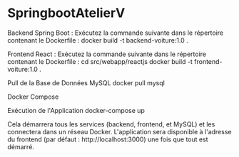 # SpringbootAtelierV

Backend Spring Boot :
Exécutez la commande suivante dans le répertoire contenant le Dockerfile :
docker build -t backend-voiture:1.0 .

Frontend React :
Exécutez la commande suivante dans le répertoire contenant le Dockerfile :
cd src/webapp/reactjs
docker build -t frontend-voiture:1.0 .

Pull de la Base de Données MySQL
docker pull mysql

Docker Compose

Exécution de l'Application
docker-compose up

Cela démarrera tous les services (backend, frontend, et MySQL) et les connectera dans un réseau Docker. L'application sera disponible à l'adresse du frontend (par défaut : http://localhost:3000) une fois que tout est démarré.
